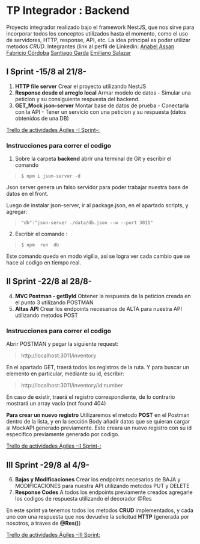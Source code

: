 # TP Integrador : Backend

Proyecto integrador realizado bajo el framework NestJS, que nos sirve para incorporar todos los conceptos utilizados hasta el momento, como el uso de servidores, HTTP, response, API, etc. La idea principal es poder utilizar metodos *CRUD*. 
Integrantes (link al perfil de Linkedin:
[Anabel Assan](https://www.linkedin.com/in/anabel-assann/)
[Fabricio Córdoba](https://www.linkedin.com/in/fabricio-cordoba/)
[Santiago Garda](https://www.linkedin.com/in/santiago-garda-1835891b9/)
[Emiliano Salazar](https://www.linkedin.com/in/emiliano-salazar/)

## I Sprint -15/8 al 21/8-

1. **HTTP file server** 
Crear el proyecto utilizando NestJS
2. **Response desde el arreglo local**
Armar modelo de datos - Simular una peticion y su consiguiente respuesta del backend.
3. **GET_Mock json-server**
Montar base de datos de prueba - Conectarla con la API - Tener un servicio con una peticion y su respuesta (datos obtenidos de una DB)

[Trello de actividades Ágiles -I Sprint-:](https://trello.com/b/Xb5CvUle/inventario)

### Instrucciones para correr el codigo

1.  Sobre la carpeta **backend** abrir una terminal de Git y escribir el comando
>`$ npm i json-server -d`

Json server genera un falso servidor para poder trabajar nuestra base de datos en el front.

Luego de instalar json-server, ir al package.json, en el apartado scripts, y agregar: 
>`"db":"json-server ./data/db.json --w --port 3011"`

2. Escribir el comando :
> `$ npm  run  db`  

Este comando queda en modo vigilia, así se logra ver cada cambio que se hace al codigo en tiempo real.

## II Sprint -22/8 al 28/8-

4. **MVC Postman - getById** 
Obtener la respuesta de la peticion creada en el punto 3 utilizando POSTMAN
5. **Altas API**
Crear los endpoints necesarios de ALTA para nuestra API utilizando metodos POST

### Instrucciones para correr el codigo
Abrir POSTMAN y pegar la siguiente request:

> http://localhost:3011/inventory

En el apartado GET, traerá todos los registros de la ruta. Y para buscar un elemento en particular, mediante su id, escribir:

> http://localhost:3011/inventory/id:number

En caso de existir, traerá el registro correspondiente, de lo contrario mostrará un array vacío (not found 404)

**Para crear un nuevo registro** 
Utilizaremos el metodo **POST** en el Postman dentro de la lista, y en la sección Body añadir datos que se quieran cargar al MockAPI generado previamente. Este creara un nuevo registro con su id especifico previamente generado por codigo. 

[Trello de actividades Ágiles -II Sprint-:](https://trello.com/b/Xb5CvUle/inventario)

## III Sprint -29/8 al 4/9-

6. **Bajas y Modificaciones** 
Crear los endpoints necesarios de BAJA y MODIFICACIONES para nuestra API utilizando metodos PUT y DELETE
7. **Response Codes**
A todos los endpoints previamente creados agregarle los codigos de respuesta utilizando el decorador @Res

En este sprint ya tenemos todos los metodos **CRUD** implementados, y cada uno con una respuesta que nos devuelve la solicitud **HTTP** (generada por nosotros, a traves de **@Res()**)

[Trello de actividades Ágiles -III Sprint:](https://trello.com/b/Xb5CvUle/inventario)